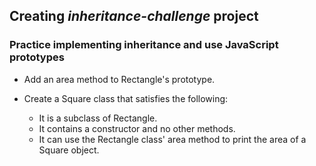 ## Creating _inheritance-challenge_ project

### Practice implementing inheritance and use JavaScript prototypes

- Add an area method to Rectangle's prototype.
- Create a Square class that satisfies the following:

  - It is a subclass of Rectangle.
  - It contains a constructor and no other methods.
  - It can use the Rectangle class' area method to print the area of a Square object.
